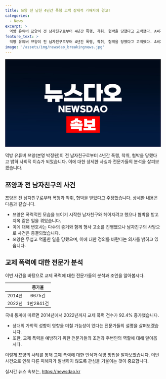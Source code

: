 ```yaml
---
title: 쯔양 전 남친 4년간 폭행 고백 잠재적 가해자에 경고!
categories:
  - News
excerpt: >
  먹방 유튜버 쯔양이 전 남자친구로부터 4년간 폭행, 착취, 협박을 당했다고 고백했다. A씨가 몰래 찍은 불법 동영상을 유포하겠다며 협박하고, 우산 등의 둔기로 폭행을 당했다고 주장했다. 법률대리인은 40억원의 미정산금이 있었으며, 형사고소를 진행했지만 A씨의 사망으로 공소권 없음으로 종결됐다고 전했다. 쯔양의 사례는 교제폭력이라는 문제를 다시 한번 짚었는데, 전문가들은 상대의 가학적 성향과 교제폭력을 예방하는 방법에 대해 분석했다. 이에 상황 전개에 관심을 끌고, 피해자를 보호하는 방법에 주목해야 한다.
feature_text: >
  먹방 유튜버 쯔양이 전 남자친구로부터 4년간 폭행, 착취, 협박을 당했다고 고백했다. A씨가 몰래 찍은 불법 동영상을 유포하겠다며 협박하고, 우산 등의 둔기로 폭행을 당했다고 주장했다. 법률대리인은 40억원의 미정산금이 있었으며, 형사고소를 진행했지만 A씨의 사망으로 공소권 없음으로 종결됐다고 전했다. 쯔양의 사례는 교제폭력이라는 문제를 다시 한번 짚었는데, 전문가들은 상대의 가학적 성향과 교제폭력을 예방하는 방법에 대해 분석했다. 이에 상황 전개에 관심을 끌고, 피해자를 보호하는 방법에 주목해야 한다.
image: '/assets/img/newsdao_breakingnews.jpg'
---
```


<p><img src="/assets/img/newsdao_breakingnews.jpg" alt="cryptoinkorea 속보" /></p>

<p data-ke-size="size16">먹방 유튜버 쯔양(본명 박정원)이 전 남자친구로부터 4년간 폭행, 착취, 협박을 당했다고 밝혀 사회적 이슈가 되었습니다. 이에 대한 상세한 사실과 전문가들의 분석을 살펴보겠습니다.</p>

<h2 data-ke-size="size26">쯔양과 전 남자친구의 사건</h2>

<p data-ke-size="size16">쯔양은 전 남자친구로부터 폭행과 착취, 협박을 받았다고 주장했습니다. 상세한 내용은 다음과 같습니다.</p>

<ul>
<li>쯔양은 폭력적인 모습을 보이기 시작한 남자친구와 헤어지려고 했으나 협박을 받고 지옥 같은 일을 겪었습니다.</li>
<li>이에 대해 변호사는 다수의 증거와 함께 형사 고소를 진행했으나 남자친구의 사망으로 사건은 종결되었습니다.</li>
<li>쯔양은 무섭고 억울한 일을 당했으며, 이에 대한 정의를 바란다는 의사를 밝히고 있습니다.</li>
</ul>

<h2 data-ke-size="size26">교제 폭력에 대한 전문가 분석</h2>

<p data-ke-size="size16">이번 사건을 바탕으로 교제 폭력에 대한 전문가들의 분석과 조언을 알아봅시다.</p>

<table>
<thead>
<tr>
<th style="text-align: center;"></th>
<th style="text-align: center;">증가율</th>
</tr>
</thead>
<tbody>
<tr>
<td style="text-align: center;">2014년</td>
<td style="text-align: center;">6675건</td>
</tr>
<tr>
<td style="text-align: center;">2022년</td>
<td style="text-align: center;">1만2841건</td>
</tr>
</tbody>
</table>

<p data-ke-size="size16">국내 통계에 따르면 2014년에서 2022년까지 교제 폭력 건수가 92.4% 증가했습니다.</p>

<ul>
<li>상대의 가학적 성향이 영향을 미칠 가능성이 있다는 전문가들의 설명을 살펴보겠습니다.</li>
<li>또한, 교제 폭력을 예방하기 위한 전문가들의 조언과 주변인의 역할에 대해 알아봅시다.</li>
</ul>

<p data-ke-size="size16">이렇게 쯔양의 사례를 통해 교제 폭력에 대한 인식과 예방 방법을 알아보았습니다. 이번 사건으로 인해 다른 피해자가 발생하지 않도록 관심을 기울이는 것이 중요합니다.</p>

<p data-ke-size="size16"></p>
실시간 뉴스 속보는, <a href="https://newsdao.kr" rel="dofollow">https://newsdao.kr</a>


